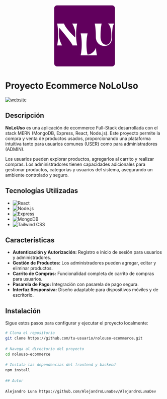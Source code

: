 <div align="center">
    <img src="./public/nlufavicon.svg" height="200">
</div>

# Proyecto Ecommerce NoLoUso

[![website](https://img.shields.io/badge/Website-Up-brightgreen)](https://no-lo-uso-ecommerce.vercel.app/)

## Descripción

**NoLoUso** es una aplicación de ecommerce Full-Stack desarrollada con el stack MERN (MongoDB, Express, React, Node.js). Este proyecto permite la compra y venta de productos usados, proporcionando una plataforma intuitiva tanto para usuarios comunes (USER) como para administradores (ADMIN).

Los usuarios pueden explorar productos, agregarlos al carrito y realizar compras. Los administradores tienen capacidades adicionales para gestionar productos, categorías y usuarios del sistema, asegurando un ambiente controlado y seguro.

## Tecnologías Utilizadas

- ![React](https://img.shields.io/badge/React-20232A?style=for-the-badge&logo=react&logoColor=61DAFB)
- ![Node.js](https://img.shields.io/badge/Node.js-339933?style=for-the-badge&logo=nodedotjs&logoColor=white)
- ![Express](https://img.shields.io/badge/Express-000000?style=for-the-badge&logo=express&logoColor=white)
- ![MongoDB](https://img.shields.io/badge/MongoDB-4EA94B?style=for-the-badge&logo=mongodb&logoColor=white)
- ![Tailwind CSS](https://img.shields.io/badge/Tailwind_CSS-38B2AC?style=for-the-badge&logo=tailwind-css&logoColor=white)

## Características

- **Autenticación y Autorización:** Registro e inicio de sesión para usuarios y administradores.
- **Gestión de Productos:** Los administradores pueden agregar, editar y eliminar productos.
- **Carrito de Compras:** Funcionalidad completa de carrito de compras para usuarios.
- **Pasarela de Pago:** Integración con pasarela de pago segura.
- **Interfaz Responsiva:** Diseño adaptable para dispositivos móviles y de escritorio.

## Instalación

Sigue estos pasos para configurar y ejecutar el proyecto localmente:

```bash
# Clona el repositorio
git clone https://github.com/tu-usuario/nolouso-ecommerce.git

# Navega al directorio del proyecto
cd nolouso-ecommerce

# Instala las dependencias del frontend y backend
npm install

## Autor

Alejandro Luna https://github.com/AlejandroLunaDev/AlejandroLunaDev